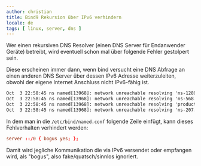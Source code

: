 ```yaml
---
author: christian
title: Bind9 Rekursion über IPv6 verhindern
locale: de
tags: [ linux, server, dns ]
---
```


Wer einen rekursiven DNS Resolver (einen DNS Server für Endanwender Geräte)
betreibt, wird eventuell schon mal über folgende Fehler gestolpert sein.

Diese erscheinen immer dann, wenn bind versucht eine DNS Abfrage an
einen anderen DNS Server über dessen IPv6 Adresse weiterzuleiten,
obwohl der eigene Internet Anschluss nicht IPv6-fähig ist.

```txt
Oct  3 22:58:45 ns named[13968]: network unreachable resolving 'ns-1289.awsdns-33.org/AAAA/IN': 2600:9000:5300:a100::1#53
Oct  3 22:58:45 ns named[13968]: network unreachable resolving 'ns-568.awsdns-07.net/A/IN': 2600:9000:5307:8700::1#53
Oct  3 22:58:45 ns named[13968]: network unreachable resolving 'production.cloudflare.docker.com/AAAA/IN': 2600:9000:5305:900::1#53
Oct  3 22:58:45 ns named[13968]: network unreachable resolving 'ns-207.awsdns-25.com/AAAA/IN': 2600:9000:5306:d900::1#53
```

In dem man in die `/etc/bind/named.conf` folgende Zeile einfügt, kann
dieses Fehlverhalten verhindert werden:

```conf
server ::/0 { bogus yes; };
```

Damit wird jegliche Kommunikation die via IPv6 versendet oder empfangen wird,
als "bogus", also fake/quatsch/sinnlos ignoriert.
